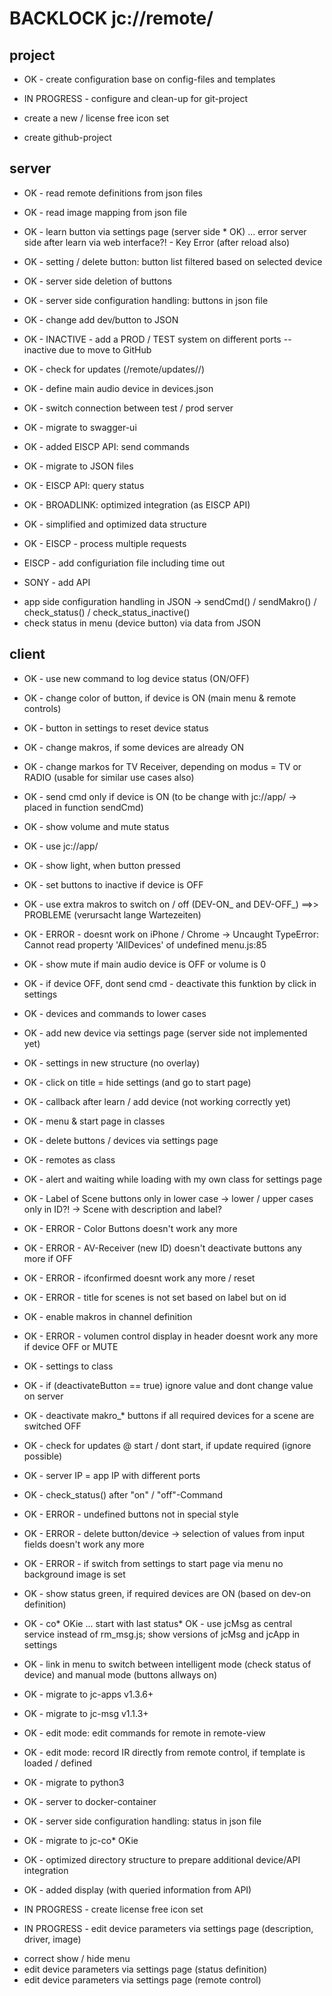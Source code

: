 # BACKLOCK jc://remote/

## project

* OK - create configuration base on config-files and templates

* IN PROGRESS - configure and clean-up for git-project

* create a new / license free icon set
* create github-project

## server

* OK - read remote definitions from json files
* OK - read image mapping from json file
* OK - learn button via settings page (server side * OK) ... error server side after learn via web interface?! - Key Error (after reload also)
* OK - setting / delete button: button list filtered based on selected device
* OK - server side deletion of buttons
* OK - server side configuration handling: buttons in json file
* OK - change add dev/button to JSON
* OK - INACTIVE - add a PROD / TEST system on different ports -- inactive due to move to GitHub
* OK - check for updates (/remote/updates/<APP-version>/)
* OK - define main audio device in devices.json
* OK - switch connection between test / prod server
* OK - migrate to swagger-ui
* OK - added EISCP API: send commands
* OK - migrate to JSON files
* OK - EISCP API: query status
* OK - BROADLINK: optimized integration (as EISCP API)
* OK - simplified and optimized data structure
* OK - EISCP - process multiple requests

* EISCP - add configuriation file including time out
* SONY  - add API

- app side configuration handling in JSON -> sendCmd() / sendMakro() / check_status() / check_status_inactive()
- check status in menu (device button) via data from JSON


## client

* OK - use new command to log device status (ON/OFF)
* OK - change color of button, if device is ON (main menu & remote controls)
* OK - button in settings to reset device status
* OK - change makros, if some devices are already ON
* OK - change markos for TV Receiver, depending on modus = TV or RADIO (usable for similar use cases also)
* OK - send cmd only if device is ON (to be change with jc://app/ -> placed in function sendCmd)
* OK - show volume and mute status
* OK - use jc://app/
* OK - show light, when button pressed
* OK - set buttons to inactive if device is OFF
* OK - use extra makros to switch on / off (DEV-ON_<device> and DEV-OFF_<device>) ==>> PROBLEME (verursacht lange Wartezeiten)
* OK - ERROR - doesnt work on iPhone / Chrome -> Uncaught TypeError: Cannot read property 'AllDevices' of undefined menu.js:85
* OK - show mute if main audio device is OFF or volume is 0
* OK - if device OFF, dont send cmd - deactivate this funktion by click in settings
* OK - devices and commands to lower cases
* OK - add new device via settings page (server side not implemented yet)
* OK - settings in new structure (no overlay)
* OK - click on title = hide settings (and go to start page)
* OK - callback after learn / add device (not working correctly yet)
* OK - menu & start page in classes
* OK - delete buttons / devices via settings page
* OK - remotes as class
* OK - alert and waiting while loading with my own class for settings page
* OK - Label of Scene buttons only in lower case -> lower / upper cases only in ID?! -> Scene with description and label?
* OK - ERROR - Color Buttons doesn't work any more
* OK - ERROR - AV-Receiver (new ID) doesn't deactivate buttons any more if OFF
* OK - ERROR - ifconfirmed doesnt work any more / reset
* OK - ERROR - title for scenes is not set based on label but on id
* OK - enable makros in channel definition
* OK - ERROR - volumen control display in header doesnt work any more if device OFF or MUTE
* OK - settings to class
* OK - if (deactivateButton == true) ignore value and dont change value on server
* OK - deactivate makro_* buttons if all required devices for a scene are switched OFF
* OK - check for updates @ start / dont start, if update required (ignore possible)
* OK - server IP = app IP with different ports
* OK - check_status() after "on" / "off"-Command
* OK - ERROR - undefined buttons not in special style
* OK - ERROR - delete button/device -> selection of values from input fields doesn't work any more
* OK - ERROR - if switch from settings to start page via menu no background image is set
* OK - show status green, if required devices are ON (based on dev-on definition)
* OK - co* OKie ... start with last status* OK - use jcMsg as central service instead of rm_msg.js; show versions of jcMsg and jcApp in settings
* OK - link in menu to switch between intelligent mode (check status of device) and manual mode (buttons allways on)
* OK - migrate to jc-apps v1.3.6+
* OK - migrate to jc-msg v1.1.3+
* OK - edit mode: edit commands for remote in remote-view
* OK - edit mode: record IR directly from remote control, if template is loaded / defined
* OK - migrate to python3
* OK - server to docker-container
* OK - server side configuration handling: status in json file
* OK - migrate to jc-co* OKie
* OK - optimized directory structure to prepare additional device/API integration
* OK - added display (with queried information from API)

* IN PROGRESS - create license free icon set
* IN PROGRESS - edit device parameters via settings page (description, driver, image)

- correct show / hide menu
- edit device parameters via settings page (status definition)
- edit device parameters via settings page (remote control)

